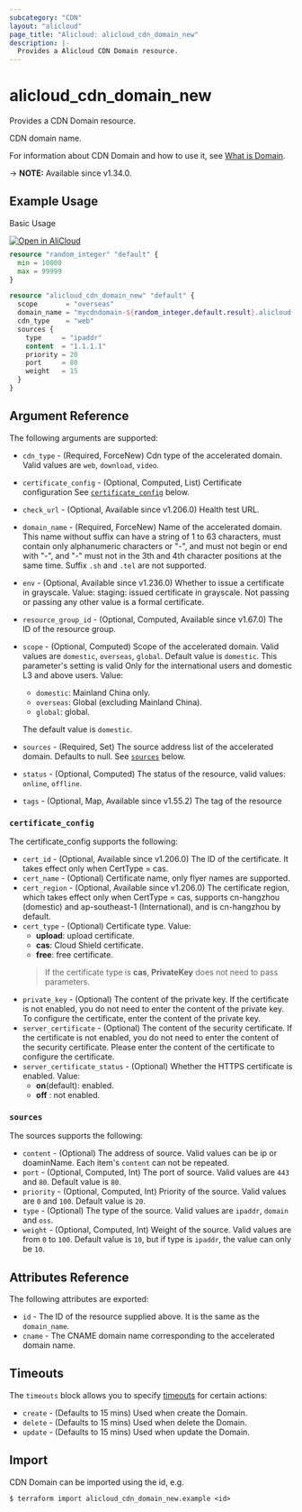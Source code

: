 ```yaml
---
subcategory: "CDN"
layout: "alicloud"
page_title: "Alicloud: alicloud_cdn_domain_new"
description: |-
  Provides a Alicloud CDN Domain resource.
---
```


# alicloud_cdn_domain_new

Provides a CDN Domain resource.

CDN domain name.

For information about CDN Domain and how to use it, see [What is Domain](https://www.alibabacloud.com/help/en/cdn/developer-reference/api-cdn-2018-05-10-addcdndomain).

-> **NOTE:** Available since v1.34.0.

## Example Usage

Basic Usage

<div style="display: block;margin-bottom: 40px;"><div class="oics-button" style="float: right;position: absolute;margin-bottom: 10px;">
  <a href="https://api.aliyun.com/terraform?resource=alicloud_cdn_domain_new&exampleId=79d927d9-05a3-f704-17a1-82b30ad6d691fcb6716b&activeTab=example&spm=docs.r.cdn_domain_new.0.79d927d905&intl_lang=EN_US" target="_blank">
    <img alt="Open in AliCloud" src="https://img.alicdn.com/imgextra/i1/O1CN01hjjqXv1uYUlY56FyX_!!6000000006049-55-tps-254-36.svg" style="max-height: 44px; max-width: 100%;">
  </a>
</div></div>

```terraform
resource "random_integer" "default" {
  min = 10000
  max = 99999
}

resource "alicloud_cdn_domain_new" "default" {
  scope       = "overseas"
  domain_name = "mycdndomain-${random_integer.default.result}.alicloud-provider.cn"
  cdn_type    = "web"
  sources {
    type     = "ipaddr"
    content  = "1.1.1.1"
    priority = 20
    port     = 80
    weight   = 15
  }
}
```

## Argument Reference

The following arguments are supported:
* `cdn_type` - (Required, ForceNew) Cdn type of the accelerated domain. Valid values are `web`, `download`, `video`.
* `certificate_config` - (Optional, Computed, List) Certificate configuration See [`certificate_config`](#certificate_config) below.
* `check_url` - (Optional, Available since v1.206.0) Health test URL.
* `domain_name` - (Required, ForceNew) Name of the accelerated domain. This name without suffix can have a string of 1 to 63 characters, must contain only alphanumeric characters or "-", and must not begin or end with "-", and "-" must not in the 3th and 4th character positions at the same time. Suffix `.sh` and `.tel` are not supported.
* `env` - (Optional, Available since v1.236.0) Whether to issue a certificate in grayscale. Value: staging: issued certificate in grayscale. Not passing or passing any other value is a formal certificate.
* `resource_group_id` - (Optional, Computed, Available since v1.67.0) The ID of the resource group.
* `scope` - (Optional, Computed) Scope of the accelerated domain. Valid values are `domestic`, `overseas`, `global`. Default value is `domestic`. This parameter's setting is valid Only for the international users and domestic L3 and above users. Value:
  - `domestic`: Mainland China only.
  - `overseas`: Global (excluding Mainland China).
  - `global`: global.

  The default value is `domestic`.
* `sources` - (Required, Set) The source address list of the accelerated domain. Defaults to null. See [`sources`](#sources) below.
* `status` - (Optional, Computed) The status of the resource, valid values: `online`, `offline`.
* `tags` - (Optional, Map, Available since v1.55.2) The tag of the resource

### `certificate_config`

The certificate_config supports the following:
* `cert_id` - (Optional, Available since v1.206.0) The ID of the certificate. It takes effect only when CertType = cas.
* `cert_name` - (Optional) Certificate name, only flyer names are supported.
* `cert_region` - (Optional, Available since v1.206.0) The certificate region, which takes effect only when CertType = cas, supports cn-hangzhou (domestic) and ap-southeast-1 (International), and is cn-hangzhou by default.
* `cert_type` - (Optional) Certificate type. Value:
  - **upload**: upload certificate. 
  - **cas**: Cloud Shield certificate. 
  - **free**: free certificate.
  > If the certificate type is **cas**, **PrivateKey** does not need to pass parameters.
* `private_key` - (Optional) The content of the private key. If the certificate is not enabled, you do not need to enter the content of the private key. To configure the certificate, enter the content of the private key.
* `server_certificate` - (Optional) The content of the security certificate. If the certificate is not enabled, you do not need to enter the content of the security certificate. Please enter the content of the certificate to configure the certificate.
* `server_certificate_status` - (Optional) Whether the HTTPS certificate is enabled. Value:
  - **on**(default): enabled. 
  - **off** : not enabled.

### `sources`

The sources supports the following:
* `content` - (Optional) The address of source. Valid values can be ip or doaminName. Each item's `content` can not be repeated.
* `port` - (Optional, Computed, Int) The port of source. Valid values are `443` and `80`. Default value is `80`.
* `priority` - (Optional, Computed, Int) Priority of the source. Valid values are `0` and `100`. Default value is `20`.
* `type` - (Optional) The type of the source. Valid values are `ipaddr`, `domain` and `oss`.
* `weight` - (Optional, Computed, Int) Weight of the source. Valid values are from `0` to `100`. Default value is `10`, but if type is `ipaddr`, the value can only be `10`. 

## Attributes Reference

The following attributes are exported:
* `id` - The ID of the resource supplied above. It is the same as the `domain_name`.
* `cname` - The CNAME domain name corresponding to the accelerated domain name.

## Timeouts

The `timeouts` block allows you to specify [timeouts](https://www.terraform.io/docs/configuration-0-11/resources.html#timeouts) for certain actions:
* `create` - (Defaults to 15 mins) Used when create the Domain.
* `delete` - (Defaults to 15 mins) Used when delete the Domain.
* `update` - (Defaults to 15 mins) Used when update the Domain.

## Import

CDN Domain can be imported using the id, e.g.

```shell
$ terraform import alicloud_cdn_domain_new.example <id>
```